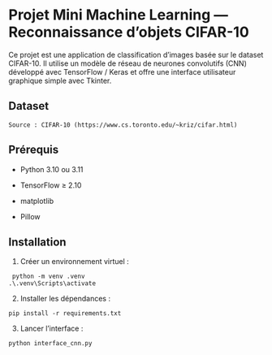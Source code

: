 
# Projet Mini Machine Learning — Reconnaissance d’objets CIFAR-10

Ce projet est une application de classification d’images basée sur le dataset CIFAR-10. Il utilise un modèle de réseau de neurones convolutifs (CNN) développé avec TensorFlow / Keras et offre une interface utilisateur graphique simple avec Tkinter.

## Dataset

`Source : CIFAR-10 (https://www.cs.toronto.edu/~kriz/cifar.html)`

## Prérequis

- Python 3.10 ou 3.11

- TensorFlow ≥ 2.10 

- matplotlib

- Pillow

## Installation
1. Créer un environnement virtuel :

```
 python -m venv .venv
.\.venv\Scripts\activate 
```

2. Installer les dépendances :
```
pip install -r requirements.txt
```

3. Lancer l’interface :

```
python interface_cnn.py
```





